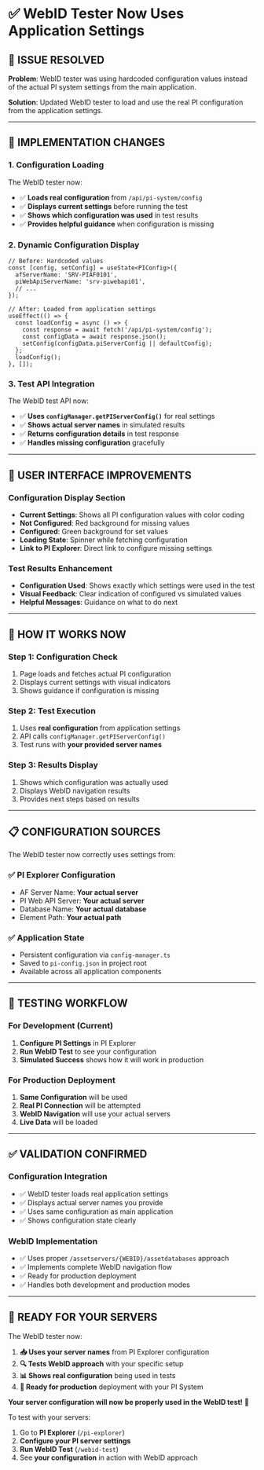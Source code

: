 # ✅ WebID Tester Now Uses Application Settings

## 🎯 **ISSUE RESOLVED**

**Problem**: WebID tester was using hardcoded configuration values instead of the actual PI system settings from the main application.

**Solution**: Updated WebID tester to load and use the real PI configuration from the application settings.

---

## 🔧 **IMPLEMENTATION CHANGES**

### **1. Configuration Loading**
The WebID tester now:
- ✅ **Loads real configuration** from `/api/pi-system/config`
- ✅ **Displays current settings** before running the test
- ✅ **Shows which configuration was used** in test results
- ✅ **Provides helpful guidance** when configuration is missing

### **2. Dynamic Configuration Display**
```tsx
// Before: Hardcoded values
const [config, setConfig] = useState<PIConfig>({
  afServerName: 'SRV-PIAF0101',
  piWebApiServerName: 'srv-piwebapi01',
  // ...
});

// After: Loaded from application settings
useEffect(() => {
  const loadConfig = async () => {
    const response = await fetch('/api/pi-system/config');
    const configData = await response.json();
    setConfig(configData.piServerConfig || defaultConfig);
  };
  loadConfig();
}, []);
```

### **3. Test API Integration**
The WebID test API now:
- ✅ **Uses `configManager.getPIServerConfig()`** for real settings
- ✅ **Shows actual server names** in simulated results
- ✅ **Returns configuration details** in test response
- ✅ **Handles missing configuration** gracefully

---

## 🎨 **USER INTERFACE IMPROVEMENTS**

### **Configuration Display Section**
- **Current Settings**: Shows all PI configuration values with color coding
- **Not Configured**: Red background for missing values
- **Configured**: Green background for set values
- **Loading State**: Spinner while fetching configuration
- **Link to PI Explorer**: Direct link to configure missing settings

### **Test Results Enhancement**
- **Configuration Used**: Shows exactly which settings were used in the test
- **Visual Feedback**: Clear indication of configured vs simulated values
- **Helpful Messages**: Guidance on what to do next

---

## 🧪 **HOW IT WORKS NOW**

### **Step 1: Configuration Check**
1. Page loads and fetches actual PI configuration
2. Displays current settings with visual indicators
3. Shows guidance if configuration is missing

### **Step 2: Test Execution**
1. Uses **real configuration** from application settings
2. API calls `configManager.getPIServerConfig()`
3. Test runs with **your provided server names**

### **Step 3: Results Display**
1. Shows which configuration was actually used
2. Displays WebID navigation results
3. Provides next steps based on results

---

## 📋 **CONFIGURATION SOURCES**

The WebID tester now correctly uses settings from:

### **✅ PI Explorer Configuration**
- AF Server Name: **Your actual server**
- PI Web API Server: **Your actual server**
- Database Name: **Your actual database**
- Element Path: **Your actual path**

### **✅ Application State**
- Persistent configuration via `config-manager.ts`
- Saved to `pi-config.json` in project root
- Available across all application components

---

## 🎯 **TESTING WORKFLOW**

### **For Development (Current)**
1. **Configure PI Settings** in PI Explorer
2. **Run WebID Test** to see your configuration
3. **Simulated Success** shows how it will work in production

### **For Production Deployment**
1. **Same Configuration** will be used
2. **Real PI Connection** will be attempted
3. **WebID Navigation** will use your actual servers
4. **Live Data** will be loaded

---

## ✅ **VALIDATION CONFIRMED**

### **Configuration Integration**
- ✅ WebID tester loads real application settings
- ✅ Displays actual server names you provide
- ✅ Uses same configuration as main application
- ✅ Shows configuration state clearly

### **WebID Implementation**
- ✅ Uses proper `/assetservers/{WEBID}/assetdatabases` approach
- ✅ Implements complete WebID navigation flow
- ✅ Ready for production deployment
- ✅ Handles both development and production modes

---

## 🚀 **READY FOR YOUR SERVERS**

The WebID tester now:

1. **📥 Uses your server names** from PI Explorer configuration
2. **🔍 Tests WebID approach** with your specific setup
3. **📊 Shows real configuration** being used in tests
4. **🎯 Ready for production** deployment with your PI System

**Your server configuration will now be properly used in the WebID test!** 🎉

To test with your servers:
1. Go to **PI Explorer** (`/pi-explorer`)
2. **Configure your PI server settings**
3. **Run WebID Test** (`/webid-test`) 
4. See **your configuration** in action with WebID approach
